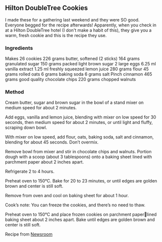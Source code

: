 ## Hilton DoubleTree Cookies

I made these for a gathering last weekend and they were SO good. Everyone begged for the recipe afterwards! Apparently, when you check in at a Hilton DoubleTree hotel (I don't make a habit of this), they give you a warm, fresh cookie and this is the recipe they use. 

### Ingredients

Makes 26 cookies
226 grams butter, softened (2 sticks)
164 grams granulated sugar 
150 grams packed light brown sugar
2 large eggs
6.25 ml vanilla extract
1.25 ml freshly squeezed lemon juice
280 grams flour
45 grams rolled oats
6 grams baking soda 
6 grams salt
Pinch cinnamon
465 grams good quality chocolate chips 
220 grams chopped walnuts 

### Method

Cream butter, sugar and brown sugar in the bowl of a stand mixer on medium speed for about 2 minutes. 

Add eggs, vanilla and lemon juice, blending with mixer on low speed for 30 seconds, then medium speed for about 2 minutes, or until light and fluffy, scraping down bowl. 

With mixer on low speed, add flour, oats, baking soda, salt and cinnamon, blending for about 45 seconds. Don’t overmix.

Remove bowl from mixer and stir in chocolate chips and walnuts. Portion dough with a scoop (about 3 tablespoons) onto a baking sheet lined with parchment paper about 2 inches apart. 

Refrigerate 2 to 4 hours. 

Preheat oven to 150°C. Bake for 20 to 23 minutes, or until edges are golden brown and center is still soft. 

Remove from oven and cool on baking sheet for about 1 hour. 

Cook’s note: You can freeze the cookies, and there’s no need to thaw.

Preheat oven to 150°C and place frozen cookies on parchment paperlined baking sheet about 2 inches apart. Bake until edges are golden brown and center is still soft.

Recipe from [Newsroom](https://newsroom.hilton.com/static-doubletree-reveals-cookie-recipe.htm)
